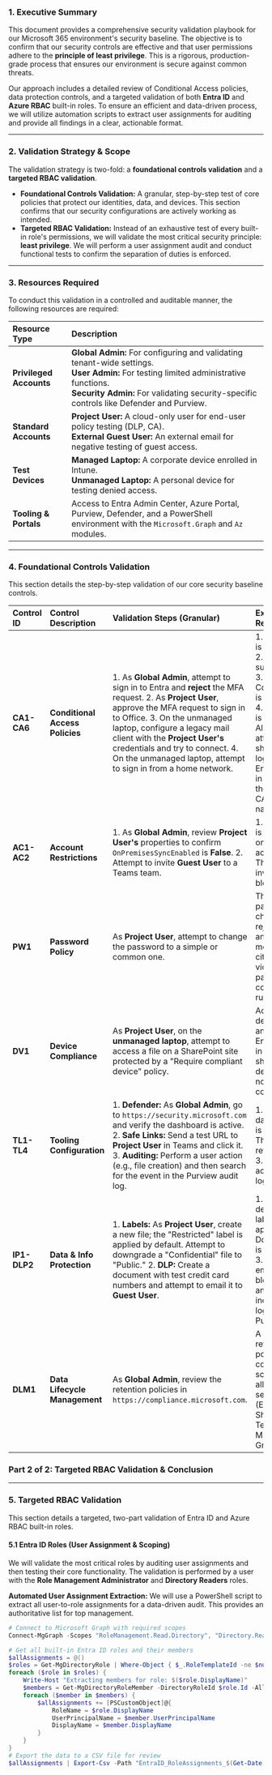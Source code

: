 
### **1. Executive Summary**

This document provides a comprehensive security validation playbook for our Microsoft 365 environment's security baseline. The objective is to confirm that our security controls are effective and that user permissions adhere to the **principle of least privilege**. This is a rigorous, production-grade process that ensures our environment is secure against common threats.

Our approach includes a detailed review of Conditional Access policies, data protection controls, and a targeted validation of both **Entra ID** and **Azure RBAC** built-in roles. To ensure an efficient and data-driven process, we will utilize automation scripts to extract user assignments for auditing and provide all findings in a clear, actionable format.

***

### **2. Validation Strategy & Scope**

The validation strategy is two-fold: a **foundational controls validation** and a **targeted RBAC validation**.

* **Foundational Controls Validation:** A granular, step-by-step test of core policies that protect our identities, data, and devices. This section confirms that our security configurations are actively working as intended.
* **Targeted RBAC Validation:** Instead of an exhaustive test of every built-in role's permissions, we will validate the most critical security principle: **least privilege**. We will perform a user assignment audit and conduct functional tests to confirm the separation of duties is enforced.

---

### **3. Resources Required**

To conduct this validation in a controlled and auditable manner, the following resources are required:

| Resource Type | Description |
| :--- | :--- |
| **Privileged Accounts** | **Global Admin:** For configuring and validating tenant-wide settings. <br> **User Admin:** For testing limited administrative functions. <br> **Security Admin:** For validating security-specific controls like Defender and Purview. |
| **Standard Accounts** | **Project User:** A cloud-only user for end-user policy testing (DLP, CA). <br> **External Guest User:** An external email for negative testing of guest access. |
| **Test Devices** | **Managed Laptop:** A corporate device enrolled in Intune. <br> **Unmanaged Laptop:** A personal device for testing denied access. |
| **Tooling & Portals** | Access to Entra Admin Center, Azure Portal, Purview, Defender, and a PowerShell environment with the `Microsoft.Graph` and `Az` modules. |

---

### **4. Foundational Controls Validation**

This section details the step-by-step validation of our core security baseline controls.

| **Control ID** | **Control Description** | **Validation Steps (Granular)** | **Expected Result** | **Evidence to Capture** |
| :--- | :--- | :--- | :--- | :--- |
| **CA1-CA6** | **Conditional Access Policies** | 1. As **Global Admin**, attempt to sign in to Entra and **reject** the MFA request. 2. As **Project User**, approve the MFA request to sign in to Office. 3. On the unmanaged laptop, configure a legacy mail client with the **Project User's** credentials and try to connect. 4. On the unmanaged laptop, attempt to sign in from a home network. | 1. Sign-in is denied. 2. Sign-in succeeds. 3. Connection is blocked. 4. Sign-in is blocked. All denied attempts should be logged in Entra sign-in logs with the correct CA policy name. | Screenshots of denied access messages. Exported Entra sign-in logs showing policy enforcement.  |
| **AC1-AC2** | **Account Restrictions** | 1. As **Global Admin**, review **Project User's** properties to confirm `OnPremisesSyncEnabled` is **False**. 2. Attempt to invite **Guest User** to a Teams team. | 1. The user is a cloud-only account. 2. The invitation is blocked. | Screenshot of the user property and the invitation failure message. |
| **PW1** | **Password Policy** | As **Project User**, attempt to change the password to a simple or common one. | The password change is rejected, and a message cites a violation of password complexity rules. | Screenshot of the password rejection message. |
| **DV1** | **Device Compliance** | As **Project User**, on the **unmanaged laptop**, attempt to access a file on a SharePoint site protected by a "Require compliant device" policy. | Access is denied, and the Entra sign-in logs show the device was not compliant. | Screenshot of the denied access message. |
| **TL1-TL4** | **Tooling Configuration** | 1. **Defender:** As **Global Admin**, go to `https://security.microsoft.com` and verify the dashboard is active. 2. **Safe Links:** Send a test URL to **Project User** in Teams and click it. 3. **Auditing:** Perform a user action (e.g., file creation) and then search for the event in the Purview audit log. | 1. The dashboard is active. 2. The URL is rewritten. 3. The user action is logged. | Screenshots of the Defender dashboard, the rewritten URL, and the audit log entry. |
| **IP1-DLP2** | **Data & Info Protection** | 1. **Labels:** As **Project User**, create a new file; the "Restricted" label is applied by default. Attempt to downgrade a "Confidential" file to "Public." 2. **DLP:** Create a document with test credit card numbers and attempt to email it to **Guest User**. | 1. The default label is applied. 2. Downgrade is blocked. 3. The email is blocked, and a DLP incident is logged in Purview. | Screenshots of the automatic label and the blocked downgrade. A screenshot of the DLP incident report. |
| **DLM1** | **Data Lifecycle Management** | As **Global Admin**, review the retention policies in `https://compliance.microsoft.com`. | A 15-year retention policy is correctly scoped to all target services (Exchange, SharePoint, Teams, M365 Groups). | Screenshot of the retention policy configuration. |

### Part 2 of 2: Targeted RBAC Validation & Conclusion

---

### **5. Targeted RBAC Validation**

This section details a targeted, two-part validation of Entra ID and Azure RBAC built-in roles.

#### **5.1 Entra ID Roles (User Assignment & Scoping)**

We will validate the most critical roles by auditing user assignments and then testing their core functionality. The validation is performed by a user with the **Role Management Administrator** and **Directory Readers** roles.

**Automated User Assignment Extraction:**
We will use a PowerShell script to extract all user-to-role assignments for a data-driven audit. This provides an authoritative list for top management.

```powershell
# Connect to Microsoft Graph with required scopes
Connect-MgGraph -Scopes "RoleManagement.Read.Directory", "Directory.Read.All"

# Get all built-in Entra ID roles and their members
$allAssignments = @()
$roles = Get-MgDirectoryRole | Where-Object { $_.RoleTemplateId -ne $null }
foreach ($role in $roles) {
    Write-Host "Extracting members for role: $($role.DisplayName)"
    $members = Get-MgDirectoryRoleMember -DirectoryRoleId $role.Id -All
    foreach ($member in $members) {
        $allAssignments += [PSCustomObject]@{
            RoleName = $role.DisplayName
            UserPrincipalName = $member.UserPrincipalName
            DisplayName = $member.DisplayName
        }
    }
}
# Export the data to a CSV file for review
$allAssignments | Export-Csv -Path "EntraID_RoleAssignments_$(Get-Date -Format 'yyyyMMdd').csv" -NoTypeInformation
